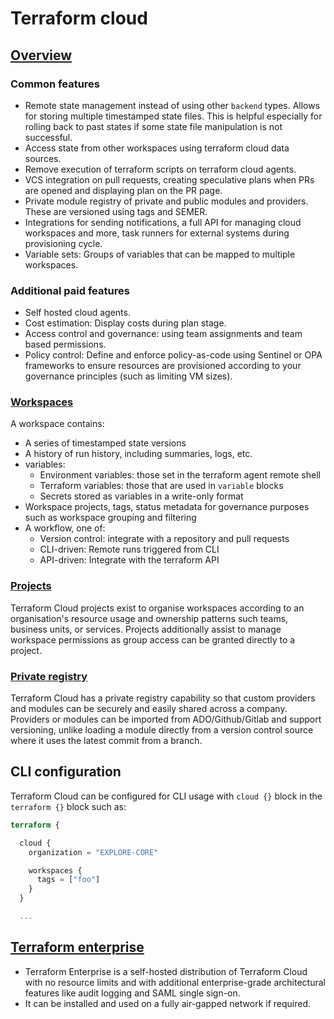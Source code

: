 # Terraform cloud

## [Overview](https://developer.hashicorp.com/terraform/cloud-docs/overview)

### Common features

- Remote state management instead of using other `backend` types. Allows for storing multiple timestamped state files.
  This is helpful especially for rolling back to past states if some state file manipulation is not successful.
- Access state from other workspaces using terraform cloud data sources.
- Remove execution of terraform scripts on terraform cloud agents.
- VCS integration on pull requests, creating speculative plans when PRs are opened and displaying plan on the PR page.
- Private module registry of private and public modules and providers. These are versioned using tags and SEMER.
- Integrations for sending notifications, a full API for managing cloud workspaces and more, task runners for
  external systems during provisioning cycle.
- Variable sets: Groups of variables that can be mapped to multiple workspaces.

### Additional paid features

- Self hosted cloud agents.
- Cost estimation: Display costs during plan stage.
- Access control and governance: using team assignments and team based permissions.
- Policy control: Define and enforce policy-as-code using Sentinel or OPA frameworks to ensure resources are
  provisioned according to your governance principles (such as limiting VM sizes).

### [Workspaces](https://developer.hashicorp.com/terraform/cloud-docs/workspaces)

A workspace contains:

- A series of timestamped state versions
- A history of run history, including summaries, logs, etc.
- variables:
  - Environment variables: those set in the terraform agent remote shell
  - Terraform variables: those that are used in `variable` blocks
  - Secrets stored as variables in a write-only format
- Workspace projects, tags, status metadata for governance purposes such as workspace grouping and filtering
- A workflow, one of:
  - Version control: integrate with a repository and pull requests
  - CLI-driven: Remote runs triggered from CLI
  - API-driven: Integrate with the terraform API

### [Projects](https://developer.hashicorp.com/terraform/tutorials/cloud/projects)

Terraform Cloud projects exist to organise workspaces according to an organisation's resource usage and ownership patterns
such teams, business units, or services. Projects additionally assist to manage workspace permissions as group access
can be granted directly to a project.

### [Private registry](https://developer.hashicorp.com/terraform/registry/private)

Terraform Cloud has a private registry capability so that custom providers and modules can be securely and easily shared
across a company. Providers or modules can be imported from ADO/Github/Gitlab and support versioning, unlike loading a module
directly from a version control source where it uses the latest commit from a branch.

## CLI configuration

Terraform Cloud can be configured for CLI usage with `cloud {}` block in the `terraform {}` block such as:

```terraform
terraform {

  cloud {
    organization = "EXPLORE-CORE"

    workspaces {
      tags = ["foo"]
    }
  }

  ...
```

## [Terraform enterprise](https://developer.hashicorp.com/terraform/enterprise)

- Terraform Enterprise is a self-hosted distribution of Terraform Cloud with no resource limits and with additional
  enterprise-grade architectural features like audit logging and SAML single sign-on.
- It can be installed and used on a fully air-gapped network if required.
